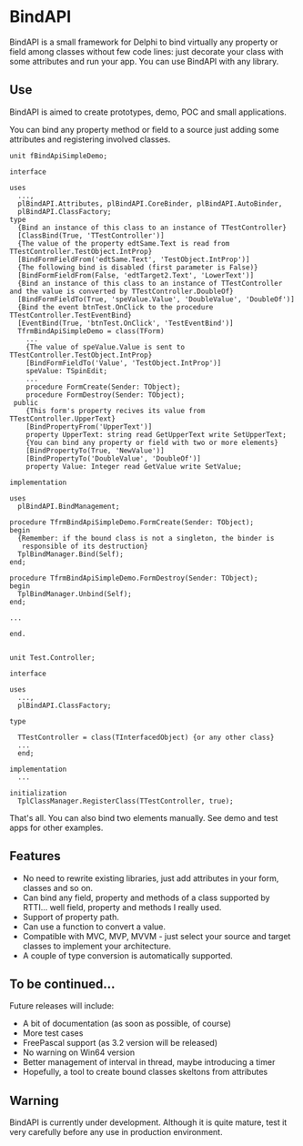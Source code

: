 # BindAPI
BindAPI is a small framework for Delphi to bind virtually any property or field among classes without few code lines: just decorate your class with some attributes and run your app.
You can use BindAPI with any library.

## Use
BindAPI is aimed to create prototypes, demo, POC and small applications.

You can bind any property method or field to a source just adding some attributes and registering involved classes.

```language Pascal
unit fBindApiSimpleDemo;

interface

uses
  ...,
  plBindAPI.Attributes, plBindAPI.CoreBinder, plBindAPI.AutoBinder,
  plBindAPI.ClassFactory;
type
  {Bind an instance of this class to an instance of TTestController}
  [ClassBind(True, 'TTestController')]
  {The value of the property edtSame.Text is read from TTestController.TestObject.IntProp}
  [BindFormFieldFrom('edtSame.Text', 'TestObject.IntProp')]
  {The following bind is disabled (first parameter is False)}  
  [BindFormFieldFrom(False, 'edtTarget2.Text', 'LowerText')]
  {Bind an instance of this class to an instance of TTestController and the value is converted by TTestController.DoubleOf}
  [BindFormFieldTo(True, 'speValue.Value', 'DoubleValue', 'DoubleOf')]
  {Bind the event btnTest.OnClick to the procedure TTestController.TestEventBind}
  [EventBind(True, 'btnTest.OnClick', 'TestEventBind')]
  TfrmBindApiSimpleDemo = class(TForm)
    ...
    {The value of speValue.Value is sent to TTestController.TestObject.IntProp}
    [BindFormFieldTo('Value', 'TestObject.IntProp')]
    speValue: TSpinEdit;
    ...
    procedure FormCreate(Sender: TObject);
    procedure FormDestroy(Sender: TObject);
 public
    {This form's property recives its value from TTestController.UpperText}
    [BindPropertyFrom('UpperText')]
    property UpperText: string read GetUpperText write SetUpperText;
    {You can bind any property or field with two or more elements}
    [BindPropertyTo(True, 'NewValue')]
    [BindPropertyTo('DoubleValue', 'DoubleOf')]
    property Value: Integer read GetValue write SetValue;

implementation

uses
  plBindAPI.BindManagement;

procedure TfrmBindApiSimpleDemo.FormCreate(Sender: TObject);
begin
  {Remember: if the bound class is not a singleton, the binder is
   responsible of its destruction}
  TplBindManager.Bind(Self);
end;

procedure TfrmBindApiSimpleDemo.FormDestroy(Sender: TObject);
begin
  TplBindManager.Unbind(Self);
end;

...

end.


unit Test.Controller;

interface

uses
  ..., 
  plBindAPI.ClassFactory;

type

  TTestController = class(TInterfacedObject) {or any other class}
  ... 
  end;

implementation
  ...

initialization
  TplClassManager.RegisterClass(TTestController, true);

```

That's all.
You can also bind two elements manually. See demo and test apps for other examples. 

## Features
- No need to rewrite existing libraries, just add attributes in your form, classes and so on.
- Can bind any field, property and methods of a class supported by RTTI... well field, property and methods I really used. 
- Support of property path.
- Can use a function to convert a value.
- Compatible with MVC, MVP, MVVM - just select your source and target classes to implement your architecture.
- A couple of type conversion is automatically supported.

## To be continued...
Future releases will include:
- A bit of documentation (as soon as possible, of course)
- More test cases
- FreePascal support (as 3.2 version will be released)
- No warning on Win64 version
- Better management of interval in thread, maybe introducing a timer 
- Hopefully, a tool to create bound classes skeltons from attributes

## Warning

BindAPI is currently under development. Although it is quite mature, test it very carefully before any use in production environment.  
